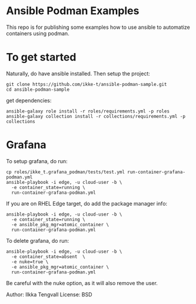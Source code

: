 # Ansible Podman Examples


This repo is for publishing some examples how to use ansible to automatize
containers using podman.

# To get started

Naturally, do have ansible installed. Then setup the project:

```
git clone https://github.com/ikke-t/ansible-podman-sample.git
cd ansible-podman-sample
```

get dependencies:

```
ansible-galaxy role install -r roles/requirements.yml -p roles
ansible-galaxy collection install -r collections/requirements.yml -p collections

```

# Grafana

To setup grafana, do run:

```
cp roles/ikke_t.grafana_podman/tests/test.yml run-container-grafana-podman.yml
ansible-playbook -i edge, -u cloud-user -b \
  -e container_state=running \
  run-container-grafana-podman.yml
```

If you are on RHEL Edge target, do add the package manager info:

```
ansible-playbook -i edge, -u cloud-user -b \
  -e container_state=running \
  -e ansible_pkg_mgr=atomic_container \
  run-container-grafana-podman.yml
```

To delete grafana, do run:

```
ansible-playbook -i edge, -u cloud-user -b \
  -e container_state=absent  \
  -e nuke=true \
  -e ansible_pkg_mgr=atomic_container \
  run-container-grafana-podman.yml
```

Be careful with the nuke option, as it will also remove the user.


Author: Ilkka Tengvall
License: BSD
